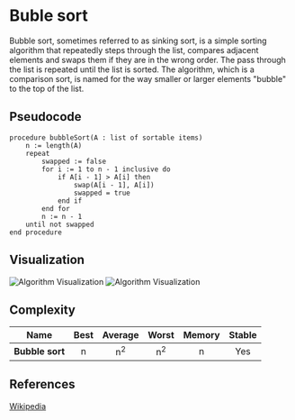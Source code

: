 # Buble sort

Bubble sort, sometimes referred to as sinking sort, is a simple sorting algorithm that repeatedly steps through the list, compares adjacent elements and swaps them if they are in the wrong order. The pass through the list is repeated until the list is sorted. The algorithm, which is a comparison sort, is named for the way smaller or larger elements "bubble" to the top of the list.

## Pseudocode
```
procedure bubbleSort(A : list of sortable items)
    n := length(A)
    repeat
        swapped := false
        for i := 1 to n - 1 inclusive do
            if A[i - 1] > A[i] then
                swap(A[i - 1], A[i])
                swapped = true
            end if
        end for
        n := n - 1
    until not swapped
end procedure
```

## Visualization

![Algorithm Visualization](https://upload.wikimedia.org/wikipedia/commons/c/c8/Bubble-sort-example-300px.gif) 
![Algorithm Visualization](https://upload.wikimedia.org/wikipedia/commons/3/37/Bubble_sort_animation.gif) 

## Complexity

| Name                  | Best            | Average             | Worst               | Memory    | Stable    |
| --------------------- | :-------------: | :-----------------: | :-----------------: | :-------: | :-------: |
| **Bubble sort**       | n               | n<sup>2</sup>       | n<sup>2</sup>       | n         | Yes       |

## References
[Wikipedia](https://en.wikipedia.org/wiki/Bubble_sort)

